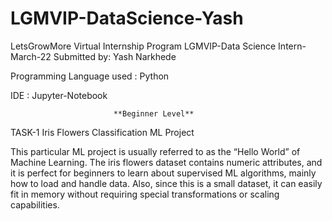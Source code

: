 # LGMVIP-DataScience-Yash
LetsGrowMore Virtual Internship Program
LGMVIP-Data Science Intern-March-22
Submitted by: Yash Narkhede

Programming Language used : Python

IDE : Jupyter-Notebook

                           **Beginner Level**                          
TASK-1
Iris Flowers Classification ML Project

This particular ML project is usually referred to as the “Hello World” of Machine Learning. The iris flowers dataset contains numeric attributes, and it is perfect for beginners to learn about supervised ML algorithms, mainly how to load and handle data. Also, since this is a small dataset, it can easily fit in memory without requiring special transformations or scaling capabilities.
